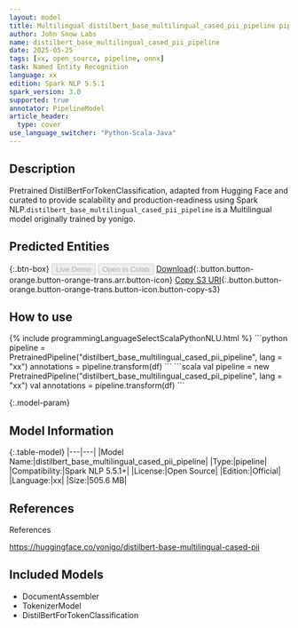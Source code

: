 ```yaml
---
layout: model
title: Multilingual distilbert_base_multilingual_cased_pii_pipeline pipeline DistilBertForTokenClassification from yonigo
author: John Snow Labs
name: distilbert_base_multilingual_cased_pii_pipeline
date: 2025-05-25
tags: [xx, open_source, pipeline, onnx]
task: Named Entity Recognition
language: xx
edition: Spark NLP 5.5.1
spark_version: 3.0
supported: true
annotator: PipelineModel
article_header:
  type: cover
use_language_switcher: "Python-Scala-Java"
---
```


## Description

Pretrained DistilBertForTokenClassification, adapted from Hugging Face and curated to provide scalability and production-readiness using Spark NLP.`distilbert_base_multilingual_cased_pii_pipeline` is a Multilingual model originally trained by yonigo.

## Predicted Entities



{:.btn-box}
<button class="button button-orange" disabled>Live Demo</button>
<button class="button button-orange" disabled>Open in Colab</button>
[Download](https://s3.amazonaws.com/auxdata.johnsnowlabs.com/public/models/distilbert_base_multilingual_cased_pii_pipeline_xx_5.5.1_3.0_1748182936635.zip){:.button.button-orange.button-orange-trans.arr.button-icon}
[Copy S3 URI](s3://auxdata.johnsnowlabs.com/public/models/distilbert_base_multilingual_cased_pii_pipeline_xx_5.5.1_3.0_1748182936635.zip){:.button.button-orange.button-orange-trans.button-icon.button-copy-s3}

## How to use



<div class="tabs-box" markdown="1">
{% include programmingLanguageSelectScalaPythonNLU.html %}
```python
pipeline = PretrainedPipeline("distilbert_base_multilingual_cased_pii_pipeline", lang = "xx")
annotations =  pipeline.transform(df)
```
```scala
val pipeline = new PretrainedPipeline("distilbert_base_multilingual_cased_pii_pipeline", lang = "xx")
val annotations = pipeline.transform(df)
```
</div>

{:.model-param}
## Model Information

{:.table-model}
|---|---|
|Model Name:|distilbert_base_multilingual_cased_pii_pipeline|
|Type:|pipeline|
|Compatibility:|Spark NLP 5.5.1+|
|License:|Open Source|
|Edition:|Official|
|Language:|xx|
|Size:|505.6 MB|

## References

References

https://huggingface.co/yonigo/distilbert-base-multilingual-cased-pii

## Included Models

- DocumentAssembler
- TokenizerModel
- DistilBertForTokenClassification